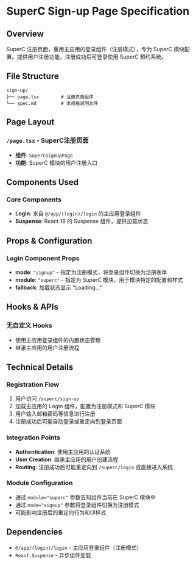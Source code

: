 # SuperC Sign-up Page Specification

## Overview
SuperC 注册页面，重用主应用的登录组件（注册模式），专为 SuperC 模块配置。提供用户注册功能，注册成功后可登录使用 SuperC 预约系统。

## File Structure
```
sign-up/
├── page.tsx        # 注册页面组件  
└── spec.md         # 本规格说明文件
```

## Page Layout

### `/page.tsx` - SuperC注册页面
- **组件**: `SuperCSignUpPage`
- **功能**: SuperC 模块的用户注册入口

## Components Used

### Core Components
- **Login**: 来自 `@/app/(login)/login` 的主应用登录组件
- **Suspense**: React 18 的 Suspense 组件，提供加载状态

## Props & Configuration

### Login Component Props
- **mode**: `"signup"` - 指定为注册模式，将登录组件切换为注册表单
- **module**: `"superc"` - 指定为 SuperC 模块，用于模块特定的配置和样式
- **fallback**: 加载状态显示 "Loading..."

## Hooks & APIs

### 无自定义 Hooks
- 使用主应用登录组件的内置状态管理
- 继承主应用的用户注册流程

## Technical Details

### Registration Flow
1. 用户访问 `/superc/sign-up`
2. 加载主应用的 Login 组件，配置为注册模式和 SuperC 模块
3. 用户输入邮箱密码等信息进行注册
4. 注册成功后可能自动登录或重定向到登录页面

### Integration Points
- **Authentication**: 使用主应用的认证系统
- **User Creation**: 继承主应用的用户创建流程
- **Routing**: 注册成功后可能重定向到 `/superc/login` 或直接进入系统

### Module Configuration
- 通过 `module="superc"` 参数告知组件当前在 SuperC 模块中
- 通过 `mode="signup"` 参数将登录组件切换为注册模式
- 可能影响注册后的重定向行为和UI样式

## Dependencies
- `@/app/(login)/login` - 主应用登录组件（注册模式）
- `React.Suspense` - 异步组件加载